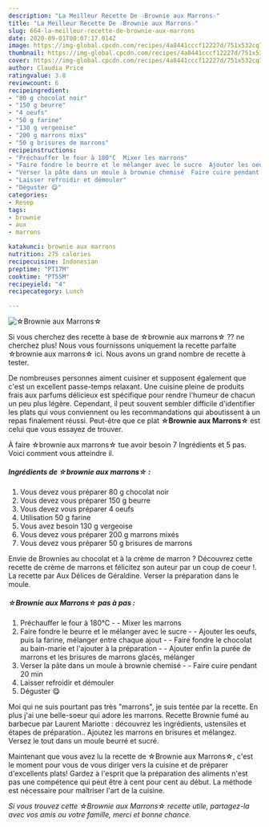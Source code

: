 ```yaml
---
description: "La Meilleur Recette De ☆Brownie aux Marrons☆"
title: "La Meilleur Recette De ☆Brownie aux Marrons☆"
slug: 664-la-meilleur-recette-de-brownie-aux-marrons
date: 2020-09-01T00:07:17.014Z
image: https://img-global.cpcdn.com/recipes/4a8441cccf12227d/751x532cq70/☆brownie-aux-marrons☆-photo-principale-de-la-recette.jpg
thumbnail: https://img-global.cpcdn.com/recipes/4a8441cccf12227d/751x532cq70/☆brownie-aux-marrons☆-photo-principale-de-la-recette.jpg
cover: https://img-global.cpcdn.com/recipes/4a8441cccf12227d/751x532cq70/☆brownie-aux-marrons☆-photo-principale-de-la-recette.jpg
author: Claudia Price
ratingvalue: 3.8
reviewcount: 6
recipeingredient:
- "80 g chocolat noir"
- "150 g beurre"
- "4 oeufs"
- "50 g farine"
- "130 g vergeoise"
- "200 g marrons mixs"
- "50 g brisures de marrons"
recipeinstructions:
- "Préchauffer le four à 180°C  Mixer les marrons"
- "Faire fondre le beurre et le mélanger avec le sucre  Ajouter les oeufs, puis la farine, mélanger entre chaque ajout  Faire fondre le chocolat au bain-marie et l&#39;ajouter à la préparation  Ajouter enfin la purée de marrons et les brisures de marrons glacés, mélanger"
- "Verser la pâte dans un moule à brownie chemisé  Faire cuire pendant 20 min"
- "Laisser refroidir et démouler"
- "Déguster 😋"
categories:
- Resep
tags:
- brownie
- aux
- marrons

katakunci: brownie aux marrons 
nutrition: 275 calories
recipecuisine: Indonesian
preptime: "PT17M"
cooktime: "PT55M"
recipeyield: "4"
recipecategory: Lunch

---
```



![☆Brownie aux Marrons☆](https://img-global.cpcdn.com/recipes/4a8441cccf12227d/751x532cq70/☆brownie-aux-marrons☆-photo-principale-de-la-recette.jpg)

Si vous cherchez des recette à base de ☆brownie aux marrons☆ ?? ne cherchez plus! Nous vous fournissons uniquement la recette parfaite ☆brownie aux marrons☆ ici. Nous avons un grand nombre de recette à tester.

De nombreuses personnes aiment cuisiner et supposent également que c'est un excellent passe-temps relaxant. Une cuisine pleine de produits frais aux parfums délicieux est spécifique pour rendre l'humeur de chacun un peu plus légère. Cependant, il peut souvent sembler difficile d'identifier les plats qui vous conviennent ou les recommandations qui aboutissent à un repas finalement réussi. Peut-être que ce plat <strong> ☆Brownie aux Marrons☆ </strong> est celui que vous essayez de trouver.

<!--inarticleads1-->

À faire ☆brownie aux marrons☆ tue avoir besoin 7 Ingrédients et 5 pas. Voici comment vous atteindre il.

##### Ingrédients de ☆brownie aux marrons☆ :

1. Vous devez vous préparer 80 g chocolat noir
1. Vous devez vous préparer 150 g beurre
1. Vous devez vous préparer 4 oeufs
1. Utilisation 50 g farine
1. Vous avez besoin 130 g vergeoise
1. Vous devez vous préparer 200 g marrons mixés
1. Vous devez vous préparer 50 g brisures de marrons


Envie de Brownies au chocolat et à la crème de marron ? Découvrez cette recette de crème de marrons et félicitez son auteur par un coup de coeur !. La recette par Aux Délices de Géraldine. Verser la préparation dans le moule. 

<!--inarticleads2-->

##### ☆Brownie aux Marrons☆ pas à pas :

1. Préchauffer le four à 180°C -  - Mixer les marrons
1. Faire fondre le beurre et le mélanger avec le sucre -  - Ajouter les oeufs, puis la farine, mélanger entre chaque ajout -  - Faire fondre le chocolat au bain-marie et l&#39;ajouter à la préparation -  - Ajouter enfin la purée de marrons et les brisures de marrons glacés, mélanger
1. Verser la pâte dans un moule à brownie chemisé -  - Faire cuire pendant 20 min
1. Laisser refroidir et démouler
1. Déguster 😋


Moi qui ne suis pourtant pas très &#34;marrons&#34;, je suis tentée par la recette. En plus j&#39;ai une belle-soeur qui adore les marrons. Recette Brownie fumé au barbecue par Laurent Mariotte : découvrez les ingrédients, ustensiles et étapes de préparation.. Ajoutez les marrons en brisures et mélangez. Versez le tout dans un moule beurré et sucré. 

<!--inarticleads1-->

<p>
Maintenant que vous avez lu la recette de ☆Brownie aux Marrons☆, c'est le moment pour vous de vous diriger vers la cuisine et de préparer d'excellents plats! Gardez à l'esprit que la préparation des aliments n'est pas une compétence qui peut être à cent pour cent au début. La méthode est nécessaire pour maîtriser l'art de la cuisine.
</p>

<p>
<i>Si vous trouvez cette ☆Brownie aux Marrons☆ recette utile, partagez-la avec vos amis ou votre famille, merci et bonne chance.</i>
</p>
